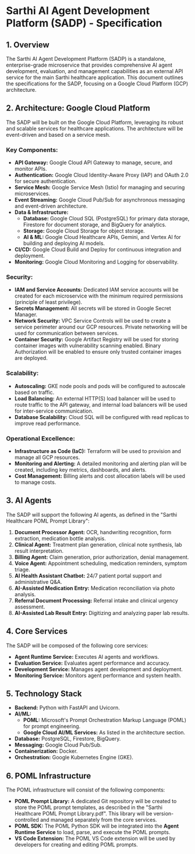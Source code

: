 
# Sarthi AI Agent Development Platform (SADP) - Specification

## 1. Overview

The Sarthi AI Agent Development Platform (SADP) is a standalone, enterprise-grade microservice that provides comprehensive AI agent development, evaluation, and management capabilities as an external API service for the main Sarthi healthcare application. This document outlines the specifications for the SADP, focusing on a Google Cloud Platform (GCP) architecture.

## 2. Architecture: Google Cloud Platform

The SADP will be built on the Google Cloud Platform, leveraging its robust and scalable services for healthcare applications. The architecture will be event-driven and based on a service mesh.

### Key Components:

*   **API Gateway:** Google Cloud API Gateway to manage, secure, and monitor APIs.
*   **Authentication:** Google Cloud Identity-Aware Proxy (IAP) and OAuth 2.0 for secure authentication.
*   **Service Mesh:** Google Service Mesh (Istio) for managing and securing microservices.
*   **Event Streaming:** Google Cloud Pub/Sub for asynchronous messaging and event-driven architecture.
*   **Data & Infrastructure:**
    *   **Database:** Google Cloud SQL (PostgreSQL) for primary data storage, Firestore for document storage, and BigQuery for analytics.
    *   **Storage:** Google Cloud Storage for object storage.
    *   **AI & ML:** Google Cloud Healthcare APIs, Gemini, and Vertex AI for building and deploying AI models.
*   **CI/CD:** Google Cloud Build and Deploy for continuous integration and deployment.
*   **Monitoring:** Google Cloud Monitoring and Logging for observability.

### Security:

*   **IAM and Service Accounts:** Dedicated IAM service accounts will be created for each microservice with the minimum required permissions (principle of least privilege).
*   **Secrets Management:** All secrets will be stored in Google Secret Manager.
*   **Network Security:** VPC Service Controls will be used to create a service perimeter around our GCP resources. Private networking will be used for communication between services.
*   **Container Security:** Google Artifact Registry will be used for storing container images with vulnerability scanning enabled. Binary Authorization will be enabled to ensure only trusted container images are deployed.

### Scalability:

*   **Autoscaling:** GKE node pools and pods will be configured to autoscale based on traffic.
*   **Load Balancing:** An external HTTP(S) load balancer will be used to route traffic to the API gateway, and internal load balancers will be used for inter-service communication.
*   **Database Scalability:** Cloud SQL will be configured with read replicas to improve read performance.

### Operational Excellence:

*   **Infrastructure as Code (IaC):** Terraform will be used to provision and manage all GCP resources.
*   **Monitoring and Alerting:** A detailed monitoring and alerting plan will be created, including key metrics, dashboards, and alerts.
*   **Cost Management:** Billing alerts and cost allocation labels will be used to manage costs.

## 3. AI Agents

The SADP will support the following AI agents, as defined in the "Sarthi Healthcare POML Prompt Library":

1.  **Document Processor Agent:** OCR, handwriting recognition, form extraction, medication bottle analysis.
2.  **Clinical Agent:** Treatment plan generation, clinical note synthesis, lab result interpretation.
3.  **Billing Agent:** Claim generation, prior authorization, denial management.
4.  **Voice Agent:** Appointment scheduling, medication reminders, symptom triage.
5.  **AI Health Assistant Chatbot:** 24/7 patient portal support and administrative Q&A.
6.  **AI-Assisted Medication Entry:** Medication reconciliation via photo analysis.
7.  **Referral Document Processing:** Referral intake and clinical urgency assessment.
8.  **AI-Assisted Lab Result Entry:** Digitizing and analyzing paper lab results.

## 4. Core Services

The SADP will be composed of the following core services:

*   **Agent Runtime Service:** Executes AI agents and workflows.
*   **Evaluation Service:** Evaluates agent performance and accuracy.
*   **Development Service:** Manages agent development and deployment.
*   **Monitoring Service:** Monitors agent performance and system health.

## 5. Technology Stack

*   **Backend:** Python with FastAPI and Uvicorn.
*   **AI/ML:**
    *   **POML:** Microsoft's Prompt Orchestration Markup Language (POML) for prompt engineering.
    *   **Google Cloud AI/ML Services:** As listed in the architecture section.
*   **Database:** PostgreSQL, Firestore, BigQuery.
*   **Messaging:** Google Cloud Pub/Sub.
*   **Containerization:** Docker.
*   **Orchestration:** Google Kubernetes Engine (GKE).

## 6. POML Infrastructure

The POML infrastructure will consist of the following components:

*   **POML Prompt Library:** A dedicated Git repository will be created to store the POML prompt templates, as described in the "Sarthi Healthcare POML Prompt Library.pdf". This library will be version-controlled and managed separately from the core services.
*   **POML SDK:** The POML Python SDK will be integrated into the **Agent Runtime Service** to load, parse, and execute the POML prompts.
*   **VS Code Extension:** The POML VS Code extension will be used by developers for creating and editing POML prompts.
